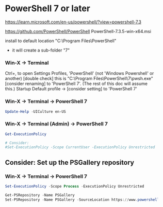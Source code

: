 # PowerShell 7 or later

https://learn.microsoft.com/en-us/powershell/?view=powershell-7.3

https://github.com/PowerShell/PowerShell
PowerShell-7.3.5-win-x64.msi

install to default location "C:\Program Files\PowerShell"
* it will create a sub-folder "7"

### Win-X -> Terminal

Ctrl+, to open Settings
	Profiles, 'PowerShell' (not 'Windows Powershell' or another)
		[double check] this is "C:\Program Files\PowerShell\7\pwsh.exe"
		[consider renaming] to 'PowerShell 7'. (The rest of this doc will assume this.)
	Startup
		Default profile
			-> [consider setting] to 'PowerShell 7'

### Win-X -> Terminal -> PowerShell 7
```PowerShell
Update-Help -UICulture en-US
```

### Win-X -> Terminal (Admin) -> PowerShell 7
```PowerShell
Get-ExecutionPolicy

# Consider:
#Set-ExecutionPolicy -Scope CurrentUser -ExecutionPolicy Unrestricted
```

## Consider: Set up the PSGallery repository

### Win-X -> Terminal -> PowerShell 7
```PowerShell
Set-ExecutionPolicy -Scope Process -ExecutionPolicy Unrestricted

Get-PSRepository -Name PSGallery
Set-PSRepository -Name PSGallery -SourceLocation https://www.powershellgallery.com/api/v2 -InstallationPolicy Trusted
```
